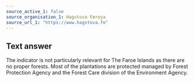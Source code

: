 ```yaml
---
source_active_1: false
source_organisation_1: Hagstova Føroya
source_url_1: "https://www.hagstova.fo"
---
```

## Text answer
The indicator is not particularly relevant for The Faroe Islands as there are no proper forests. Most of the plantations are protected managed by Forest Protection Agency and the Forest Care division of the Environment Agency.
